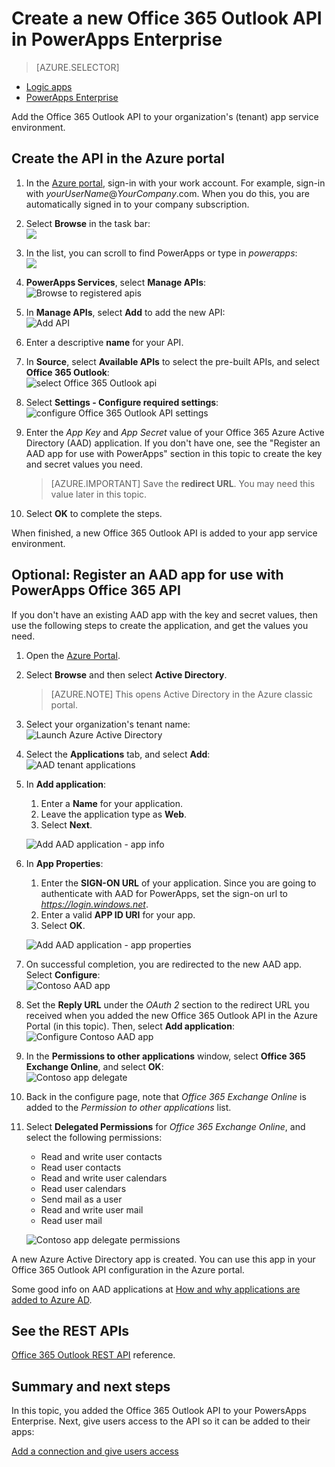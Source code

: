 <properties
	pageTitle="Add the Office 365 Outlook API to PowerApps Enterprise | Microsoft Azure"
	description="Create or configure a new Office 365 Outlook API in your organization's app service environment"
	services=""
    suite="powerapps"
	documentationCenter="" 
	authors="rajeshramabathiran"
	manager="dwrede"
	editor=""/>

<tags
   ms.service="powerapps"
   ms.devlang="na"
   ms.topic="article"
   ms.tgt_pltfrm="na"
   ms.workload="na" 
   ms.date="03/29/2016"
   ms.author="litran"/>

# Create a new Office 365 Outlook API in PowerApps Enterprise

> [AZURE.SELECTOR]
- [Logic apps](../articles/connectors/connectors-create-api-office365-outlook.md)
- [PowerApps Enterprise](../articles/power-apps/powerapps-create-api-office365-outlook.md)

Add the Office 365 Outlook API to your organization's (tenant) app service environment. 

## Create the API in the Azure portal

1. In the [Azure portal](https://portal.azure.com/), sign-in with your work account. For example, sign-in with *yourUserName*@*YourCompany*.com. When you do this, you are automatically signed in to your company subscription.
 
2. Select **Browse** in the task bar:  
![][14]

3. In the list, you can scroll to find PowerApps or type in *powerapps*:  
![][15]  

4. **PowerApps Services**, select **Manage APIs**:    
![Browse to registered apis][1]

5. In **Manage APIs**, select **Add** to add the new API:  
![Add API][2]

6. Enter a descriptive **name** for your API.  
	
7. In **Source**, select **Available APIs** to select the pre-built APIs, and select **Office 365 Outlook**:  
![select Office 365 Outlook api][3]

8. Select **Settings - Configure required settings**:  
![configure Office 365 Outlook API settings][4]

9. Enter the *App Key* and *App Secret* value of your Office 365 Azure Active Directory (AAD) application. If you don't have one, see the "Register an AAD app for use with PowerApps" section in this topic to create the key and secret values you need. 
 
	> [AZURE.IMPORTANT] Save the **redirect URL**. You may need this value later in this topic.

10. Select **OK** to complete the steps.

When finished, a new Office 365 Outlook API is added to your app service environment.


## Optional: Register an AAD app for use with PowerApps Office 365 API

If you don't have an existing AAD app with the key and secret values, then use the following steps to create the application, and get the values you need. 

1. Open the [Azure Portal][5].

2. Select **Browse** and then select **Active Directory**.  

	>[AZURE.NOTE] This opens Active Directory in the Azure classic portal.  

3. Select your organization's tenant name:  
![Launch Azure Active Directory][6]

4. Select the **Applications** tab, and select **Add**:  
![AAD tenant applications][7]

5. In **Add application**:  

	1. Enter a **Name** for your application.  
	3. Leave the application type as **Web**.  
	3. Select **Next**.  

	![Add AAD application - app info][8]

6. In **App Properties**:  

	1. Enter the **SIGN-ON URL** of your application. Since you are going to authenticate with AAD for PowerApps, set the sign-on url to _https://login.windows.net_.  
	2. Enter a valid **APP ID URI** for your app.  
	3. Select **OK**.  

	![Add AAD application - app properties][9]

7. On successful completion, you are redirected to the new AAD app. Select **Configure**:  
![Contoso AAD app][10]

8. Set the **Reply URL** under the _OAuth 2_ section to the redirect URL you received when you added the new Office 365 Outlook API in the Azure Portal (in this topic). Then, select **Add application**:  
![Configure Contoso AAD app][11]

9. In the **Permissions to other applications** window, select **Office 365 Exchange Online**, and select **OK**:  
![Contoso app delegate][12]

10. Back in the configure page, note that _Office 365 Exchange Online_ is added to the _Permission to other applications_ list.

11. Select **Delegated Permissions** for _Office 365 Exchange Online_, and select the following permissions:  

	- Read and write user contacts
	- Read user contacts
	- Read and write user calendars
	- Read user calendars
	- Send mail as a user
	- Read and write user mail
	- Read user mail

	![Contoso app delegate permissions][13]

A new Azure Active Directory app is created. You can use this app in your Office 365 Outlook API configuration in the Azure portal. 

Some good info on AAD applications at [How and why applications are added to Azure AD](../active-directory/active-directory-how-applications-are-added.md).

## See the REST APIs

[Office 365 Outlook REST API](../connectors/connectors-create-api-office365-outlook.md) reference.


## Summary and next steps
In this topic, you added the Office 365 Outlook API to your PowersApps Enterprise. Next, give users access to the API so it can be added to their apps: 

[Add a connection and give users access](powerapps-manage-api-connection-user-access.md)

<!--References-->
[1]: ./media/powerapps-create-api-office365-outlook/browse-to-registered-apis.PNG
[2]: ./media/powerapps-create-api-office365-outlook/add-api.PNG
[3]: ./media/powerapps-create-api-office365-outlook/select-office365-outlook-api.PNG
[4]: ./media/powerapps-create-api-office365-outlook/configure-office365-outlook-api.PNG
[5]: https://portal.azure.com
[6]: ./media/powerapps-create-api-office365-outlook/launch-aad.PNG
[7]: ./media/powerapps-create-api-office365-outlook/aad-tenant-applications.PNG
[8]: ./media/powerapps-create-api-office365-outlook/aad-tenant-applications-add-appinfo.PNG
[9]: ./media/powerapps-create-api-office365-outlook/aad-tenant-applications-add-app-properties.PNG
[10]: ./media/powerapps-create-api-office365-outlook/contoso-aad-app.PNG
[11]: ./media/powerapps-create-api-office365-outlook/contoso-aad-app-configure.PNG
[12]: ./media/powerapps-create-api-office365-outlook/contoso-aad-app-delegate-office365-outlook.PNG
[13]: ./media/powerapps-create-api-office365-outlook/contoso-aad-app-delegate-office365-outlook-permissions.PNG
[14]: ./media/powerapps-create-api-office365-outlook/browseall.png
[15]: ./media/powerapps-create-api-office365-outlook/allresources.png
